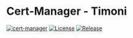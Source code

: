 # Cert-Manager - Timoni

[![cert-manager](https://img.shields.io/badge/cert--manager-v1.13.2-green)](https://cert-manager.io)
[![License](https://img.shields.io/github/license/nalum/cert-manager-module)](https://github.com/nalum/cert-manager-module/blob/main/LICENSE)
[![Release](https://img.shields.io/github/v/release/nalum/cert-manager-module)](https://github.com/nalum/cert-manager-module/releases)
